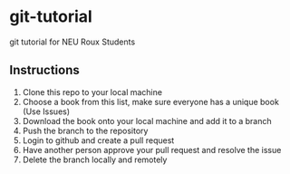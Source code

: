 # git-tutorial
git tutorial for NEU Roux Students

## Instructions
1. Clone this repo to your local machine
2. Choose a book from this list, make sure everyone has a unique book (Use Issues)
3. Download the book onto your local machine and add it to a branch
4. Push the branch to the repository
5. Login to github and create a pull request
6. Have another person approve your pull request and resolve the issue
7. Delete the branch locally and remotely
